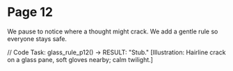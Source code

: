 # Page 12

We pause to notice where a thought might crack.
We add a gentle rule so everyone stays safe.

// Code Task: glass_rule_p12() → RESULT: "Stub."
[Illustration: Hairline crack on a glass pane, soft gloves nearby; calm twilight.]
